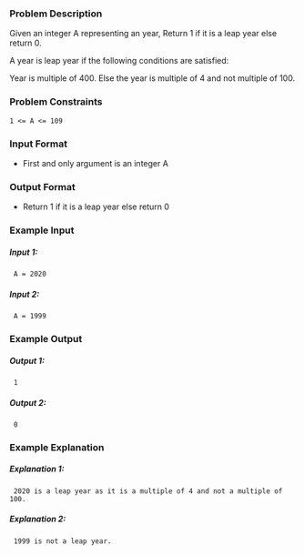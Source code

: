 ### Problem Description
Given an integer A representing an year, Return 1 if it is a leap year else return 0.

A year is leap year if the following conditions are satisfied:

Year is multiple of 400.
Else the year is multiple of 4 and not multiple of 100.


### Problem Constraints
```
1 <= A <= 109
```


### Input Format
- First and only argument is an integer A



### Output Format
- Return 1 if it is a leap year else return 0


### Example Input

##### Input 1:
```
 A = 2020
```

##### Input 2:
```
 A = 1999
```

### Example Output

##### Output 1:
```
 1
```
##### Output 2:
```
 0
```

### Example Explanation

##### Explanation 1:
```
 2020 is a leap year as it is a multiple of 4 and not a multiple of 100.
```
##### Explanation 2:
```
 1999 is not a leap year.
```